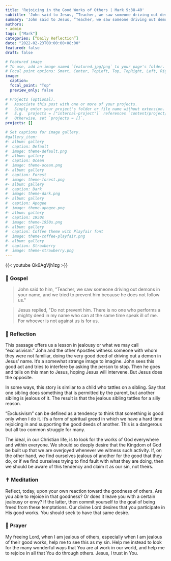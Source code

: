 ```yaml
---
title: 'Rejoicing in the Good Works of Others | Mark 9:38-40'
subtitle: 'John said to Jesus, “Teacher, we saw someone driving out demons in your name, and we tried to prevent him because he does not follow us.” Jesus replied, “Do not prevent him.  There is no one who performs a mighty deed in my name who can at the same time speak ill of me.”  Mark 9:38-39'
summary: 'John said to Jesus, “Teacher, we saw someone driving out demons in your name, and we tried to prevent him because he does not follow us.” Jesus replied, “Do not prevent him.  There is no one who performs a mighty deed in my name who can at the same time speak ill of me.”  Mark 9:38-39'
authors:
- admin
tags: ["Mark"]
categories: [“Daily Reflection”]
date: "2022-02-23T00:00:00+08:00"
featured: false
draft: false

# Featured image
# To use, add an image named `featured.jpg/png` to your page's folder.
# Focal point options: Smart, Center, TopLeft, Top, TopRight, Left, Right, BottomLeft, Bottom, BottomRight
image:
  caption:
  focal_point: "Top"
  preview_only: false

# Projects (optional).
#   Associate this post with one or more of your projects.
#   Simply enter your project's folder or file name without extension.
#   E.g. `projects = ["internal-project"]` references `content/project/deep-learning/index.md`.
#   Otherwise, set `projects = []`.
projects: []

# Set captions for image gallery.
#gallery_item:
#- album: gallery
#  caption: Default
#  image: theme-default.png
#- album: gallery
#  caption: Ocean
#  image: theme-ocean.png
#- album: gallery
#  caption: Forest
#  image: theme-forest.png
#- album: gallery
#  caption: Dark
#  image: theme-dark.png
#- album: gallery
#  caption: Apogee
#  image: theme-apogee.png
#- album: gallery
#  caption: 1950s
#  image: theme-1950s.png
#- album: gallery
#  caption: Coffee theme with Playfair font
#  image: theme-coffee-playfair.png
#- album: gallery
#  caption: Strawberry
#  image: theme-strawberry.png
---
```


{{< youtube Qk6AgVjh1zg >}}

### :love_letter: Gospel
> John said to him, "Teacher, we saw someone driving out demons in your name, and we tried to prevent him because he does not follow us."

> Jesus replied, "Do not prevent him. There is no one who performs a mighty deed in my name who can at the same time speak ill of me. For whoever is not against us is for us.

### :speech_balloon: Reflection
This passage offers us a lesson in jealousy or what we may call “exclusivism.”  John and the other Apostles witness someone with whom they were not familiar, doing the very good deed of driving out a demon in Jesus’ name.  It’s a somewhat strange image to imagine.  John sees this good act and tries to interfere by asking the person to stop.  Then he goes and tells on this man to Jesus, hoping Jesus will intervene.  But Jesus does the opposite.   

In some ways, this story is similar to a child who tattles on a sibling.  Say that one sibling does something that is permitted by the parent, but another sibling is jealous of it.  The result is that the jealous sibling tattles for a silly reason.

“Exclusivism” can be defined as a tendency to think that something is good only when I do it.  It’s a form of spiritual greed in which we have a hard time rejoicing in and supporting the good deeds of another.  This is a dangerous but all too common struggle for many.

The ideal, in our Christian life, is to look for the works of God everywhere and within everyone.  We should so deeply desire that the Kingdom of God be built up that we are overjoyed whenever we witness such activity.  If, on the other hand, we find ourselves jealous of another for the good that they do, or if we find ourselves trying to find fault with what they are doing, then we should be aware of this tendency and claim it as our sin, not theirs.

### :latin_cross: Meditation
Reflect, today, upon your own reaction toward the goodness of others.  Are you able to rejoice in that goodness?  Or does it leave you with a certain jealousy or envy?  If the latter, then commit yourself to the goal of being freed from these temptations.  Our divine Lord desires that you participate in His good works.  You should seek to have that same desire.

### :pray: Prayer
My freeing Lord, when I am jealous of others, especially when I am jealous of their good works, help me to see this as my sin.  Help me instead to look for the many wonderful ways that You are at work in our world, and help me to rejoice in all that You do through others.  Jesus, I trust in You.
